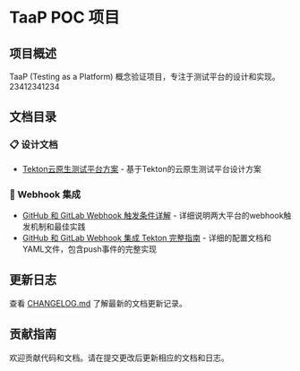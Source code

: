 # TaaP POC 项目

## 项目概述

TaaP (Testing as a Platform) 概念验证项目，专注于测试平台的设计和实现。23412341234

## 文档目录

### 📋 设计文档
- [Tekton云原生测试平台方案](docs/design/Tekton云原生测试平台方案.md) - 基于Tekton的云原生测试平台设计方案

### 📡 Webhook 集成
- [GitHub 和 GitLab Webhook 触发条件详解](docs/webhook-trigger-conditions.md) - 详细说明两大平台的webhook触发机制和最佳实践
- [GitHub 和 GitLab Webhook 集成 Tekton 完整指南](docs/tekton-webhook-integration-guide.md) - 详细的配置文档和YAML文件，包含push事件的完整实现

## 更新日志

查看 [CHANGELOG.md](docs/CHANGELOG.md) 了解最新的文档更新记录。

## 贡献指南

欢迎贡献代码和文档。请在提交更改后更新相应的文档和日志。
